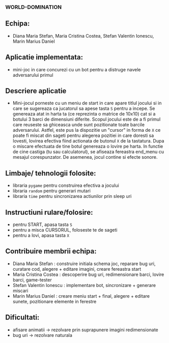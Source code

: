 ### WORLD-DOMINATION

## Echipa:
* Diana Maria Stefan, Maria Cristina Costea, Stefan Valentin Ionescu, Marin Marius Daniel

## Aplicatie implementata:
* mini-joc in care concurezi cu un bot pentru a distruge navele adversarului primul

## Descriere aplicatie
* Mini-jocul porneste cu un meniu de start in care apare titlul jocului si in care se sugereaza ca jucatorul sa apese tasta `S` pentru a incepe. Se genereaza atat in harta ta (ce reprezinta o matrice de 10x10) cat si a botului 3 barci de dimensiuni diferite. Scopul jocului este de a fi primul care reuseste sa ghiceasca unde sunt pozitionate toate barcile adversarului. Astfel, este pus la dispozitie un "cursor" in forma de `X` ce poate fi miscat din sageti pentru alegerea pozitiei in care doresti sa lovesti, lovirea efectiva fiind actionata de butonul `X` de la tastatura. Dupa o miscare efectuata de tine botul genereaza o lovire pe harta. In functie de cine castiga (tu sau calculatorul), se afiseaza fereastra end_menu cu mesajul corespunzator. De asemenea, jocul contine si efecte sonore.

## Limbaje/ tehnologii folosite: 
* libraria `pygame` pentru construirea efectiva a jocului
* libraria `random` pentru generari mutari
* libraria `time` pentru sincronizarea actiunilor prin sleep uri

## Instructiuni rulare/folosire:
* pentru START, apasa tasta `S`
* pentru a misca CURSORUL, foloseste te de sageti
* pentru a lovi, apasa tasta `X`

## Contribuire membrii echipa:
* Diana Maria Stefan : construire initiala schema joc, reparare bug uri, curatare cod, alegere + editare imagini, creare fereastra start
* Maria Cristina Costea : descoperire bug uri, redimensionare barci, lovire barci, game-tester
* Stefan Valentin Ionescu : implementare bot, sincronizare + generare miscari
* Marin Marius Daniel : creare meniu start + final, alegere + editare sunete, pozitionare elemente in ferestre

## Dificultati:
* afisare animatii -> rezolvare prin suprapunere imagini redimensionate
* bug uri -> rezolvare naturala

